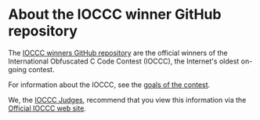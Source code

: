 # About the IOCCC winner GitHub repository
The <A HREF="https://www.ioccc.org/index.html">IOCCC winners GitHub repository</A>
are the official winners of the International Obfuscated C Code Contest (IOCCC),
the Internet's oldest on-going contest.

For information about the IOCCC, see the <A HREF="https://www.ioccc.org/index.html#goals">goals
of the contest</A>.

We, the <A HREF="https://www.ioccc.org/judges.html">IOCCC Judges</A>, recommend that you view
this information via the
<A HREF="https://www.ioccc.org/index.html">Official IOCCC web site</A>.
